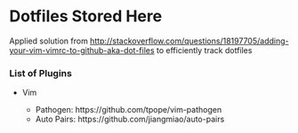 <h1> Dotfiles Stored Here </h1>

Applied solution from http://stackoverflow.com/questions/18197705/adding-your-vim-vimrc-to-github-aka-dot-files to efficiently track dotfiles

<h3> List of Plugins </h3>
    <ul>
        <li> Vim </li>
            <ul>
                <li> Pathogen: https://github.com/tpope/vim-pathogen </li>
                <li> Auto Pairs: https://github.com/jiangmiao/auto-pairs </li>
            <ul>
    </ul>
    
